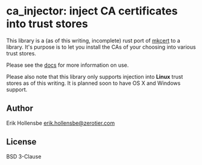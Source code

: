 # ca_injector: inject CA certificates into trust stores

This library is a (as of this writing, incomplete) rust port of [mkcert](https://github.com/FiloSottile/mkcert) to a library. It's purpose is to let you install the CAs of your choosing into various trust stores.

Please see the [docs](https://docs.rs/crate/ca_injector/latest) for more information on use.

Please also note that this library only supports injection into **Linux** trust stores as of this writing. It is planned soon to have OS X and Windows support.

## Author

Erik Hollensbe <erik.hollensbe@zerotier.com>

## License

BSD 3-Clause
